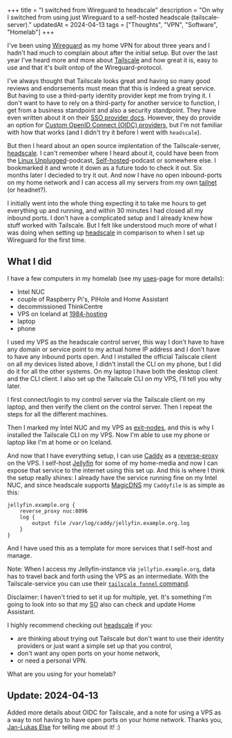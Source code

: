 +++
title = "I switched from Wireguard to headscale"
description = "On why I switched from using just Wireguard to a self-hosted headscale (tailscale-server)."
updatedAt = 2024-04-13
tags = ["Thoughts", "VPN", "Software", "Homelab"]
+++

I've been using [Wireguard] as my home VPN for about three years and I hadn't
had much to complain about after the initial setup. But over the last year I've
heard more and more about [Tailscale] and how great it is, easy to use and that
it's built ontop of the Wireguard-protocol.

I've always thought that Tailscale looks great and having so many good reviews
and endorsements must mean that this is indeed a great service. But having to
use a third-party identity provider kept me from trying it. I don't want to have
to rely on a third-party for another service to function, I get from a business
standpoint and also a security standpoint. They have even written about it on
their [SSO provider docs][tailscale-sso]. However, they do provide an option for
[Custom OpenID Connect (OIDC) providers], but I'm not familiar with how that
works (and I didn't try it before I went with `headscale`).

But then I heard about an open source implentation of the Tailscale-server,
[headscale]. I can't remember where I heard about it, could have been from the
[Linux Unplugged]-podcast, [Self-hosted][sh]-podcast or somewhere else. I
bookmarked it and wrote it down as a future todo to check it out. Six months
later I decieded to try it out. And now I have no open inbound-ports on my home
network and I can access all my servers from my own [tailnet][tailnet] (or
headnet?).

I initially went into the whole thing expecting it to take me hours to get
everything up and running, and within 30 minutes I had closed all my inbound
ports. I don't have a complicated setup and I already knew how stuff worked with
Tailscale. But I felt like understood much more of what I was doing when setting
up [headscale] in comparison to when I set up Wireguard for the first time.

## What I did

I have a few computers in my homelab (see my [uses]-page for more details):

- Intel NUC
- couple of Raspberry Pi's, PiHole and Home Assistant
- decommissioned ThinkCentre
- VPS on Iceland at [1984-hosting][1984]
- laptop
- phone

I used my VPS as the headscale control server, this way I don't have to have any
domain or service point to my actual home IP address and I don't have to have
any inbound ports open. And I installed the official Tailscale client on all my
devices listed above, I didn't install the CLI on my phone, but I did do it for
all the other systems. On my laptop I have both the desktop client and the CLI
client. I also set up the Tailscale CLI on my VPS, I'll tell you why later.

I first connect/login to my control server via the Tailscale client on my
laptop, and then verify the client on the control server. Then I repeat the
steps for all the different machines.

Then I marked my Intel NUC and my VPS as [exit-nodes][exit-node], and this is
why I installed the Tailscale CLI on my VPS. Now I'm able to use my phone or
laptop like I'm at home or on Iceland.

And now that I have everything setup, I can use [Caddy][caddy] as a
[reverse-proxy][reverse-proxy] on the VPS. I self-host [Jellyfin][jellyfin] for
some of my home-media and now I can expose that service to the internet using
this set up. And this is where I think the setup really shines: I already have
the service running fine on my Intel NUC, and since headscale supports
[MagicDNS][magicdns] my `Caddyfile` is as simple as this:

```caddyfile
jellyfin.example.org {
	reverse_proxy nuc:8096
	log {
		output file /var/log/caddy/jellyfin.example.org.log
	}
}
```

And I have used this as a template for more services that I self-host and
manage.

Note: When I access my Jellyfin-instance via `jellyfin.example.org`, data has to
travel back and forth using the VPS as an intermediate. With the
Tailscale-service you can use their [`tailscale funnel` command].

Disclaimer: I haven't tried to set it up for multiple, yet. It's something I'm
going to look into so that my <abbr title="significant other">SO</abbr> also can
check and update Home Assistant.

I highly recommend checking out [headscale] if you:

- are thinking about trying out Tailscale but don't want to use their identity
  providers or just want a simple set up that you control,
- don't want any open ports on your home network,
- or need a personal VPN.

What are you using for your homelab?

## Update: 2024-04-13

Added more details about OIDC for Tailscale, and a note for using a VPS as a way
to not having to have open ports on your home network. Thanks you, [Jan-Lukas
Else] for telling me about it! :)

[Wireguard]: https://www.wireguard.com/
[Tailscale]: https://tailscale.com
[headscale]: https://github.com/juanfont/headscale
[tailscale-sso]:
  https://tailscale.com/kb/1013/sso-providers#signing-up-with-an-email-address
[Custom OpenID Connect (OIDC) providers]:
  https://tailscale.com/kb/1240/sso-custom-oidc
[Linux Unplugged]: https://linuxunplugged.com/
[sh]: https://selfhosted.show/
[tailnet]: https://tailscale.com/kb/1136/tailnet
[uses]: /uses#homelab
[1984]: https://1984.hosting/
[exit-node]: https://tailscale.com/kb/1103/exit-nodes
[caddy]: https://caddyserver.com/
[reverse-proxy]: https://en.wikipedia.org/wiki/Reverse_proxy
[magicdns]: https://tailscale.com/kb/1081/magicdns
[jellyfin]: https://jellyfin.org/
[Jan-Lukas Else]: https://jlelse.blog/
[`tailscale funnel` command]: https://tailscale.com/kb/1311/tailscale-funnel
